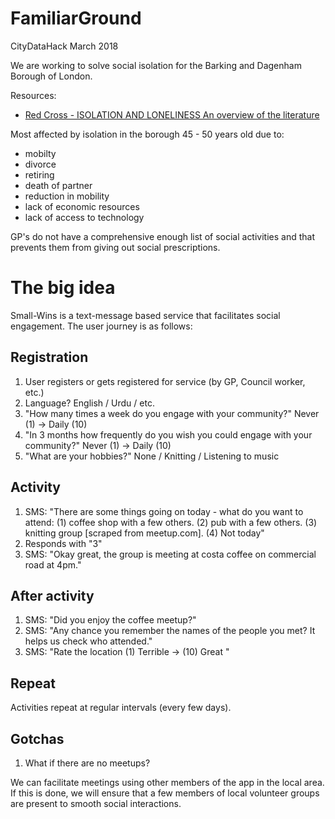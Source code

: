 # FamiliarGround
CityDataHack March 2018

We are working to solve social isolation for the Barking and Dagenham Borough of London.

Resources:

- [Red Cross - ISOLATION AND LONELINESS An overview of the literature]

Most affected by isolation in the borough 45 - 50 years old due to:
- mobilty
- divorce
- retiring
- death of partner
- reduction in mobility
- lack of economic resources
- lack of access to technology

GP's do not have a comprehensive enough list of social activities and that prevents them from giving out social prescriptions.

[Red Cross - ISOLATION AND LONELINESS An overview of the literature]: https://www.redcross.org.uk/What-we-do/Health-and-social-care/Independent-living/Loneliness-and-isolation/~/media/BritishRedCross/Documents/What%20we%20do/UK%20services/CoOpIsolationLonelinessA444ppAW.pdf



# The big idea

Small-Wins is a text-message based service that facilitates social engagement. The user journey is as follows:

## Registration

1. User registers or gets registered for service (by GP, Council worker, etc.)
2. Language? 
    English / Urdu / etc.
3. "How many times a week do you engage with your community?"
    Never (1) -> Daily (10)
4. "In 3 months how frequently do you wish you could engage with your community?"
    Never (1) -> Daily (10)
5. "What are your hobbies?"
    None / Knitting / Listening to music

## Activity

1. SMS: "There are some things going on today - what do you want to attend: (1) coffee shop with a few others. (2) pub with a few others. (3) knitting group [scraped from meetup.com]. (4) Not today"
2. Responds with "3"
3. SMS: "Okay great, the group is meeting at costa coffee on commercial road at 4pm."

## After activity
1. SMS: "Did you enjoy the coffee meetup?"
2. SMS: "Any chance you remember the names of the people you met? It helps us check who attended."
3. SMS: "Rate the location (1) Terrible -> (10) Great "

## Repeat

Activities repeat at regular intervals (every few days).

## Gotchas

1. What if there are no meetups?

We can facilitate meetings using other members of the app in the local area. If this is done, we will ensure that a few members of local volunteer groups are present to smooth social interactions.

